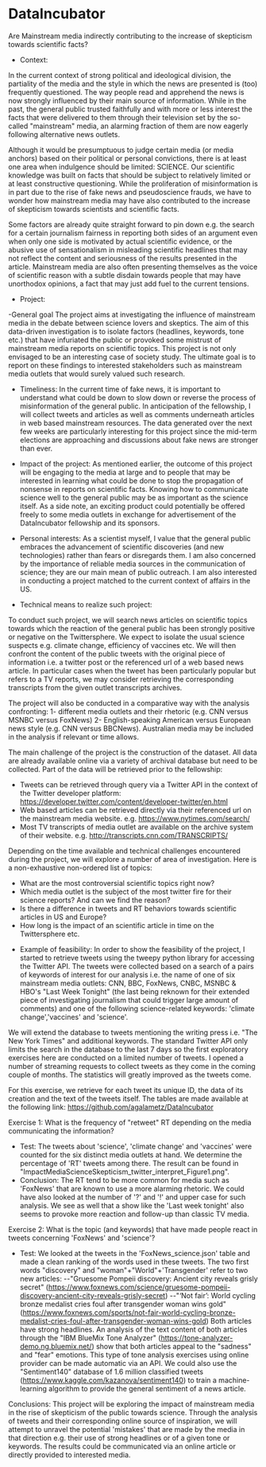 # DataIncubator

Are Mainstream media indirectly contributing to the increase of skepticism towards scientific facts?

* Context:

In the current context of strong political and ideological division, the partiality of the media and the style in which the news are presented is (too) frequently questioned. The way people read and apprehend the news is now strongly influenced by their main source of information. While in the past, the general public trusted faithfully and with more or less interest the facts that were delivered to them through their television set by the so-called "mainstream" media, an alarming fraction of them are now eagerly following alternative news outlets.

Although it would be presumptuous to judge certain media (or media anchors) based on their political or personal convictions, there is at least one area when indulgence should be limited: SCIENCE. Our scientific knowledge was built on facts that should be subject to relatively limited or at least constructive questioning. While the proliferation of misinformation is in part due to the rise of fake news and pseudoscience frauds, we have to wonder how mainstream media may have also contributed to the increase of skepticism towards scientists and scientific facts.

Some factors are already quite straight forward to pin down e.g. the search for a certain journalism fairness in reporting both sides of an argument even when only one side is motivated by actual scientific evidence, or the abusive use of sensationalism in misleading scientific headlines that may not reflect the content and seriousness of the results presented in the article. Mainstream media are also often presenting themselves as the voice of scientific reason with a subtle disdain towards people that may have unorthodox opinions, a fact that may just add fuel to the current tensions. 

* Project:

-General goal
The project aims at investigating the influence of mainstream media in the debate between science lovers and skeptics. The aim of this data-driven investigation is to isolate factors (headlines, keywords, tone etc.) that have infuriated the public or provoked some mistrust of mainstream media reports on scientific topics. This project is not only envisaged to be an interesting case of society study. The ultimate goal is to report on these findings to interested stakeholders such as mainstream media outlets that would surely valued such research. 

- Timeliness: 
In the current time of fake news, it is important to understand what could be down to slow down or reverse the process of misinformation of the general public. In anticipation of the fellowship, I will collect tweets and articles as well as comments underneath articles in web based mainstream resources. The data generated over the next few weeks are particularly interesting for this project since the mid-term elections are approaching and discussions about fake news are stronger than ever.

- Impact of the project: 
As mentioned earlier, the outcome of this project will be engaging to the media at large and to people that may be interested in learning what could be done to stop the propagation of nonsense in reports on scientific facts. Knowing how to communicate science well to the general public may be as important as the science itself. As a side note, an exciting product could potentially be offered freely to some media outlets in exchange for advertisement of the DataIncubator fellowship and its sponsors.

- Personal interests: 
As a scientist myself, I value that the general public embraces the advancement of scientific discoveries (and new technologies) rather than fears or disregards them. I am also concerned by the importance of reliable media sources in the communication of science; they are our main mean of public outreach. I am also interested in conducting a project matched to the current context of affairs in the US.

- Technical means to realize such project:

To conduct such project, we will search news articles on scientific topics towards which the reaction of the general public has been strongly positive or negative on the Twittersphere. We expect to isolate the usual science suspects e.g. climate change, efficiency of vaccines etc. We will then confront the content of the public tweets with the original piece of information i.e. a twitter post or the referenced url of a web based news article. In particular cases when the tweet has been particularly popular but refers to a TV reports, we may consider retrieving the corresponding transcripts from the given outlet transcripts archives.

The project will also be conducted in a comparative way with the analysis confronting: 
1- different media outlets and their rhetoric (e.g. CNN versus MSNBC versus FoxNews)
2- English-speaking American versus European news style (e.g. CNN versus BBCNews). Australian media may be included in the analysis if relevant or time allows.

The main challenge of the project is the construction of the dataset. All data are already available online via a variety of archival database but need to be collected. Part of the data will be retrieved prior to the fellowship:
- Tweets can be retrieved through query via a Twitter API in the context of the Twitter developer platform:
https://developer.twitter.com/content/developer-twitter/en.html 
- Web based articles can be retrieved directly via their referenced url on the mainstream media website.
e.g. https://www.nytimes.com/search/
- Most TV transcripts of media outlet are available on the archive system of their website. 
e.g. http://transcripts.cnn.com/TRANSCRIPTS/

Depending on the time available and technical challenges encountered during the project, we will explore a number of area of investigation. Here is a non-exhaustive non-ordered list of topics:
- What are the most controversial scientific topics right now?
- Which media outlet is the subject of the most twitter fire for their science reports? And can we find the reason?
- Is there a difference in tweets and RT behaviors towards scientific articles in US and Europe?
- How long is the impact of an scientific article in time on the Twittersphere etc.

* Example of feasibility:
In order to show the feasibility of the project, I started to retrieve tweets using the tweepy python library for accessing the Twitter API. The tweets were collected based on a search of a pairs of keywords of interest for our analysis i.e. the name of one of six mainstream media outlets: CNN, BBC, FoxNews, CNBC, MSNBC & HBO's "Last Week Tonight" (the last being reknown for their extended piece of investigating journalism that could trigger large amount of comments) and one of the following science-related keywords: 'climate change','vaccines' and 'science'. 

We will extend the database to tweets mentioning the writing press i.e. "The New York Times" and additional keywords. The standard Twitter API only limits the search in the database to the last 7 days so the first exploratory exercises here are conducted on a limited number of tweets. I opened a number of streaming requests to collect tweets as they come in the coming couple of months. The statistics will greatly improved as the tweets come.

For this exercise, we retrieve for each tweet its unique ID, the data of its creation and the text of the tweets itself. The tables are made available at the following link: https://github.com/agalametz/DataIncubator

Exercise 1: What is the frequency of "retweet" RT depending on the media communicating the information? 
- Test: The tweets about 'science', 'climate change' and 'vaccines' were counted for the six distinct media outlets at hand. We determine the percentage of 'RT' tweets among there. The result can be found in "ImpactMediaScienceSkepticism_twitter_interpret_Figure1.png".  
- Conclusion: The RT tend to be more common for media such as 'FoxNews' that are known to use a more alarming rhetoric. We could have also looked at the number of '?' and '!' and upper case for such analysis. We see as well that a show like the 'Last week tonight' also seems to provoke more reaction and follow-up than classic TV media.

Exercise 2: What is the topic (and keywords) that have made people react in tweets concerning 'FoxNews' and 'science'?
- Test: We looked at the tweets in the 'FoxNews_science.json' table and made a clean ranking of the words used in these tweets. The two first words "discovery" and "woman"+"World"+'Transgender' refer to two new articles: 
--"Gruesome Pompeii discovery: Ancient city reveals grisly secret" (https://www.foxnews.com/science/gruesome-pompeii-discovery-ancient-city-reveals-grisly-secret)
--"‘Not fair’: World cycling bronze medalist cries foul after transgender woman wins gold" (https://www.foxnews.com/sports/not-fair-world-cycling-bronze-medalist-cries-foul-after-transgender-woman-wins-gold)
Both articles have strong headlines. An analysis of the text content of both articles through the "IBM BlueMix Tone Analyzer" (https://tone-analyzer-demo.ng.bluemix.net/) show that both articles appeal to the "sadness" and "fear" emotions. This type of tone analysis exercises using online provider can be made automatic via an API. We could also use the "Sentiment140" database of 1.6 million classified tweets (https://www.kaggle.com/kazanova/sentiment140) to train a machine-learning algorithm to provide the general sentiment of a news article.

Conclusions: 
This project will be exploring the impact of mainstream media in the rise of skepticism	of the public towards science. Through the analysis of tweets and their corresponding online source of inspiration, we will attempt to unravel the potential 'mistakes' that are made by the media in that direction e.g. their use of strong headlines or of a given tone or keywords. The results could be communicated via an online article or directly provided to interested media.

